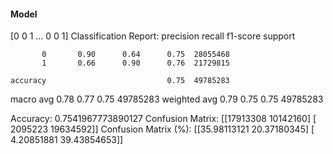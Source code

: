 #### Model
[0 0 1 ... 0 0 1]
Classification Report:
              precision    recall  f1-score   support

           0       0.90      0.64      0.75  28055468
           1       0.66      0.90      0.76  21729815

    accuracy                           0.75  49785283
   macro avg       0.78      0.77      0.75  49785283
weighted avg       0.79      0.75      0.75  49785283

Accuracy: 0.7541967773890127
Confusion Matrix:
[[17913308 10142160]
 [ 2095223 19634592]]
Confusion Matrix (%):
[[35.98113121 20.37180345]
 [ 4.20851881 39.43854653]]
